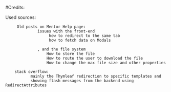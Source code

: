 #Credits: 

Used sources: 
    
         Old posts on Mentor Help page:
                  issues with the front-end
                       how to redirect to the same tab
                       how to fetch data on Modals
                       
                  , and the file system
                      How to store the file
                      How to route the user to download the file
                      How to change the max file size and other properties
                      
        stack overflow: 
               mainly the Thymleaf redirection to specific templates and
               showing flash messages from the backend using RedirectAttributes
               
               
